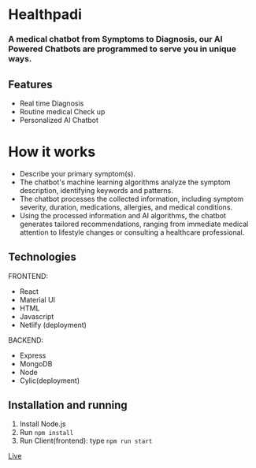 # Healthpadi

### A medical chatbot from Symptoms to Diagnosis, our AI Powered Chatbots are programmed to serve you in unique ways.

## Features

- Real time Diagnosis
- Routine medical Check up
- Personalized AI Chatbot

# How it works

- Describe your primary symptom(s).
- The chatbot's machine learning algorithms analyze the symptom description,
  identifying keywords and patterns.
- The chatbot processes the collected information, including symptom severity,
  duration, medications, allergies, and medical conditions.
- Using the processed information and AI algorithms, the chatbot generates
  tailored recommendations, ranging from immediate medical attention to
  lifestyle changes or consulting a healthcare professional.

## Technologies

FRONTEND:

- React
- Material UI
- HTML
- Javascript
- Netlify (deployment) <br>

BACKEND: <br>

- Express
- MongoDB
- Node
- Cylic(deployment)

## Installation and running

1. Install Node.js
2. Run `npm install`
3. Run Client(frontend): type `npm run start`

[Live](https://healthpadi.netlify.app/)
